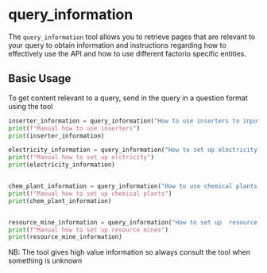# query_information

The `query_information` tool allows you to retrieve pages that are relevant to your query to obtain information and instructions regarding how to effectively use the API and how to use different factorio specific entities.

## Basic Usage
To get content relevant to a query, send in the query in a question format using the tool 
```python
inserter_information = query_information("How to use inserters to input items into a chest")
print(f"Manual how to use inserters")
print(inserter_information)

electricity_information = query_information("How to set up electricity?")
print(f"Manual how to set up elctricity")
print(electricity_information)


chem_plant_information = query_information("How to use chemical plants to create sulfur?")
print(f"Manual how to set up chemical plants")
print(chem_plant_information)


resource_mine_information = query_information("How to set up  resource mines?")
print(f"Manual how to set up resource mines")
print(resource_mine_information)

```

NB: The tool gives high value information so always consult the tool when something is unknown